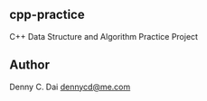 ## cpp-practice
C++ Data Structure and Algorithm Practice Project

## Author 
Denny C. Dai <dennycd@me.com>